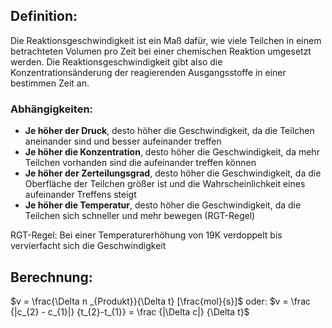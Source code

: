 
## Definition:
Die Reaktionsgeschwindigkeit ist ein Maß dafür, wie viele Teilchen in einem betrachteten Volumen pro Zeit bei einer chemischen Reaktion umgesetzt werden. Die Reaktionsgeschwindigkeit gibt also die Konzentrationsänderung der reagierenden Ausgangsstoffe in einer bestimmen Zeit an.


### Abhängigkeiten:
- **Je höher der Druck**, desto höher die Geschwindigkeit, da die Teilchen aneinander sind und besser aufeinander treffen
- **Je höher die Konzentration**, desto höher die Geschwindigkeit, da mehr Teilchen vorhanden sind die aufeinander treffen können
- **Je höher der Zerteilungsgrad**, desto höher die Geschwindigkeit, da die Oberfläche der Teilchen größer ist und die Wahrscheinlichkeit eines aufeinander Treffens steigt
- **Je höher die Temperatur**, desto höher die Geschwindigkeit, da die Teilchen sich schneller und mehr bewegen (RGT-Regel)

RGT-Regel: Bei einer Temperaturerhöhung von 19K verdoppelt bis vervierfacht sich die Geschwindigkeit


## Berechnung:
$v = \frac{\Delta n _{Produkt}}{\Delta t}  [\frac{mol}{s}]$
oder:
$v = \frac {|c_{2} - c_{1}|} {t_{2}-t_{1}} = \frac {|\Delta c|} {\Delta t}$

